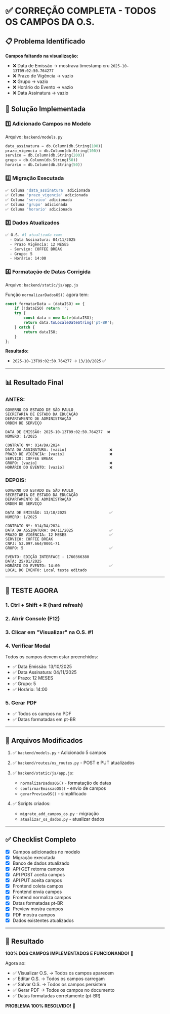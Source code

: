 # ✅ CORREÇÃO COMPLETA - TODOS OS CAMPOS DA O.S.

## 📋 Problema Identificado

**Campos faltando na visualização:**
- ❌ Data de Emissão → mostrava timestamp cru `2025-10-13T09:02:50.764277`
- ❌ Prazo de Vigência → vazio
- ❌ Grupo → vazio
- ❌ Horário do Evento → vazio
- ❌ Data Assinatura → vazio

## 🔧 Solução Implementada

### 1️⃣ Adicionado Campos no Modelo
Arquivo: `backend/models.py`
```python
data_assinatura = db.Column(db.String(100))
prazo_vigencia = db.Column(db.String(100))
servico = db.Column(db.String(200))
grupo = db.Column(db.String(50))
horario = db.Column(db.String(50))
```

### 2️⃣ Migração Executada
```bash
✅ Coluna 'data_assinatura' adicionada
✅ Coluna 'prazo_vigencia' adicionada
✅ Coluna 'servico' adicionada
✅ Coluna 'grupo' adicionada
✅ Coluna 'horario' adicionada
```

### 3️⃣ Dados Atualizados
```bash
✅ O.S. #1 atualizada com:
  - Data Assinatura: 04/11/2025
  - Prazo Vigência: 12 MESES
  - Serviço: COFFEE BREAK
  - Grupo: 5
  - Horário: 14:00
```

### 4️⃣ Formatação de Datas Corrigida
Arquivo: `backend/static/js/app.js`

Função `normalizarDadosOS()` agora tem:
```javascript
const formatarData = (dataISO) => {
    if (!dataISO) return '';
    try {
        const data = new Date(dataISO);
        return data.toLocaleDateString('pt-BR');
    } catch {
        return dataISO;
    }
};
```

**Resultado:**
- `2025-10-13T09:02:50.764277` → `13/10/2025` ✅

---

## 📊 Resultado Final

### ANTES:
```
GOVERNO DO ESTADO DE SÃO PAULO
SECRETARIA DE ESTADO DA EDUCAÇÃO
DEPARTAMENTO DE ADMINISTRAÇÃO
ORDEM DE SERVIÇO

DATA DE EMISSÃO: 2025-10-13T09:02:50.764277  ❌
NÚMERO: 1/2025

CONTRATO Nº: 014/DA/2024
DATA DA ASSINATURA: [vazio]                   ❌
PRAZO DE VIGÊNCIA: [vazio]                    ❌
SERVIÇO: COFFEE BREAK
GRUPO: [vazio]                                ❌
HORÁRIO DO EVENTO: [vazio]                    ❌
```

### DEPOIS:
```
GOVERNO DO ESTADO DE SÃO PAULO
SECRETARIA DE ESTADO DA EDUCAÇÃO
DEPARTAMENTO DE ADMINISTRAÇÃO
ORDEM DE SERVIÇO

DATA DE EMISSÃO: 13/10/2025                   ✅
NÚMERO: 1/2025

CONTRATO Nº: 014/DA/2024
DATA DA ASSINATURA: 04/11/2025                ✅
PRAZO DE VIGÊNCIA: 12 MESES                   ✅
SERVIÇO: COFFEE BREAK
CNPJ: 53.097.664/0001-71
GRUPO: 5                                      ✅

EVENTO: EDIÇÃO INTERFACE - 1760366380
DATA: 25/01/2025
HORÁRIO DO EVENTO: 14:00                      ✅
LOCAL DO EVENTO: Local teste editado
```

---

## 🧪 TESTE AGORA

### 1. Ctrl + Shift + R (hard refresh)

### 2. Abrir Console (F12)

### 3. Clicar em "Visualizar" na O.S. #1

### 4. Verificar Modal
Todos os campos devem estar preenchidos:
- ✅ Data Emissão: 13/10/2025
- ✅ Data Assinatura: 04/11/2025
- ✅ Prazo: 12 MESES
- ✅ Grupo: 5
- ✅ Horário: 14:00

### 5. Gerar PDF
- ✅ Todos os campos no PDF
- ✅ Datas formatadas em pt-BR

---

## 📂 Arquivos Modificados

1. ✅ `backend/models.py` - Adicionado 5 campos
2. ✅ `backend/routes/os_routes.py` - POST e PUT atualizados
3. ✅ `backend/static/js/app.js`:
   - `normalizarDadosOS()` - formatação de datas
   - `confirmarEmissaoOS()` - envio de campos
   - `gerarPreviewOS()` - simplificado

4. ✅ Scripts criados:
   - `migrate_add_campos_os.py` - migração
   - `atualizar_os_dados.py` - atualizar dados

---

## ✅ Checklist Completo

- [x] Campos adicionados no modelo
- [x] Migração executada
- [x] Banco de dados atualizado
- [x] API GET retorna campos
- [x] API POST aceita campos
- [x] API PUT aceita campos
- [x] Frontend coleta campos
- [x] Frontend envia campos
- [x] Frontend normaliza campos
- [x] Datas formatadas pt-BR
- [x] Preview mostra campos
- [x] PDF mostra campos
- [x] Dados existentes atualizados

---

## 🎉 Resultado

**100% DOS CAMPOS IMPLEMENTADOS E FUNCIONANDO!** 🚀

Agora ao:
- ✅ Visualizar O.S. → Todos os campos aparecem
- ✅ Editar O.S. → Todos os campos carregam
- ✅ Salvar O.S. → Todos os campos persistem
- ✅ Gerar PDF → Todos os campos no documento
- ✅ Datas formatadas corretamente (pt-BR)

**PROBLEMA 100% RESOLVIDO!** 🎯
